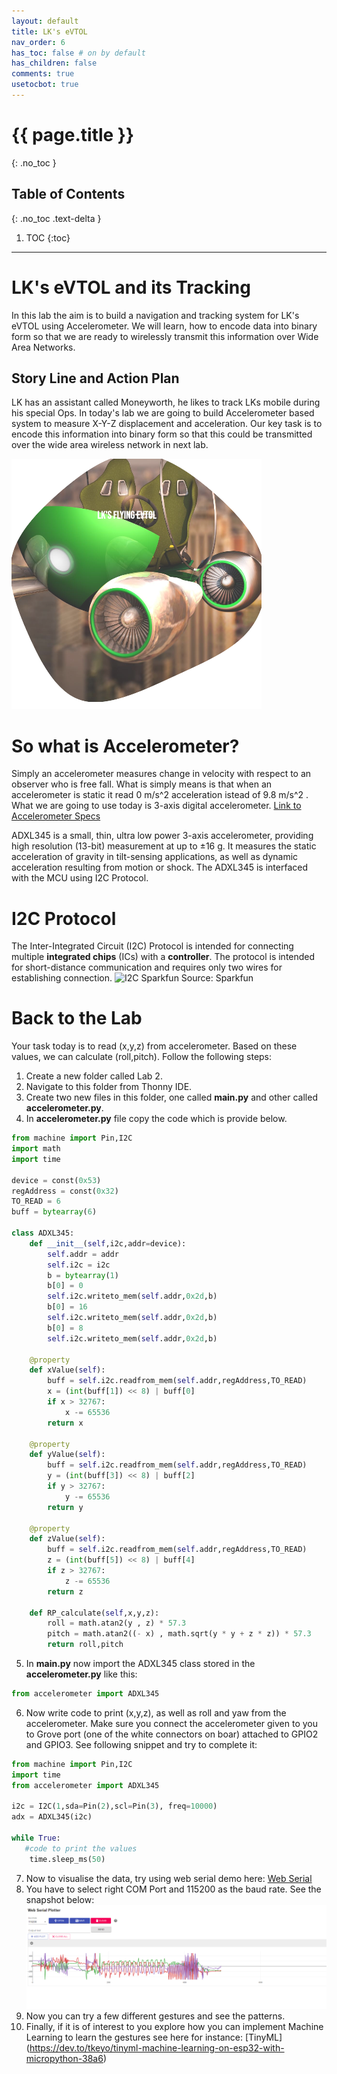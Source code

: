 ```yaml
---
layout: default
title: LK's eVTOL
nav_order: 6
has_toc: false # on by default
has_children: false
comments: true
usetocbot: true
---
```

# {{ page.title }}
{: .no_toc }

## Table of Contents
{: .no_toc .text-delta }

1. TOC
{:toc}
---

# LK's eVTOL and its Tracking
In this lab the aim is to build a navigation and tracking system for LK's eVTOL using Accelerometer. We will learn, how to encode data into binary form so that we are ready to wirelessly transmit this information over Wide Area Networks.

## Story Line and Action Plan
LK has an assistant called Moneyworth, he likes to track LKs mobile during his special Ops. In today's lab we are going to build Accelerometer based system to measure X-Y-Z displacement and acceleration. Our key task is to encode this information into binary form so that this could be transmitted over the wide area wireless network in next lab.

![LK Mobil](./assets/vehicle.png)


# So what is Accelerometer?
Simply an accelerometer measures change in velocity with respect to an observer who is free fall. What is simply means is that when an accelerometer is static it read 0 m/s^2 acceleration istead of 9.8 m/s^2 . What we are going to use today is 3-axis digital accelerometer. 
[Link to Accelerometer Specs](https://www.seeedstudio.com/Grove-3-Axis-Digital-Accelerometer-16g.html)

ADXL345 is a small, thin, ultra low power 3-axis accelerometer, providing high resolution (13-bit) measurement at up to ±16 g. It measures the static acceleration of gravity in tilt-sensing applications, as well as dynamic acceleration resulting from motion or shock. The ADXL345 is interfaced with the MCU using I2C Protocol.


# I2C Protocol

The Inter-Integrated Circuit (I2C) Protocol is intended for connecting multiple **integrated chips** (ICs) with a **controller**. The protocol is intended for short-distance communication and requires only two wires for establishing connection.
![I2C Sparkfun](https://cdn.sparkfun.com/assets/learn_tutorials/8/2/I2C-Block-Diagram.jpg)
Source: Sparkfun



# Back to the Lab

Your task today is to read (x,y,z) from accelerometer. Based on these values, we can calculate (roll,pitch). Follow the following steps:
1. Create a new folder called Lab 2.
2. Navigate to this folder from Thonny IDE.
3. Create two new files in this folder, one called **main.py** and other called **accelerometer.py**.
4. In **accelerometer.py** file copy the code which is provide below.

```python
from machine import Pin,I2C
import math
import time

device = const(0x53)
regAddress = const(0x32)
TO_READ = 6
buff = bytearray(6)

class ADXL345:
    def __init__(self,i2c,addr=device):
        self.addr = addr
        self.i2c = i2c
        b = bytearray(1)
        b[0] = 0
        self.i2c.writeto_mem(self.addr,0x2d,b)
        b[0] = 16
        self.i2c.writeto_mem(self.addr,0x2d,b)
        b[0] = 8
        self.i2c.writeto_mem(self.addr,0x2d,b)

    @property
    def xValue(self):
        buff = self.i2c.readfrom_mem(self.addr,regAddress,TO_READ)
        x = (int(buff[1]) << 8) | buff[0]
        if x > 32767:
            x -= 65536
        return x
   
    @property
    def yValue(self):
        buff = self.i2c.readfrom_mem(self.addr,regAddress,TO_READ)
        y = (int(buff[3]) << 8) | buff[2]
        if y > 32767:
            y -= 65536
        return y
     
    @property   
    def zValue(self): 
        buff = self.i2c.readfrom_mem(self.addr,regAddress,TO_READ)
        z = (int(buff[5]) << 8) | buff[4]
        if z > 32767:
            z -= 65536
        return z
           
    def RP_calculate(self,x,y,z):
        roll = math.atan2(y , z) * 57.3
        pitch = math.atan2((- x) , math.sqrt(y * y + z * z)) * 57.3
        return roll,pitch

```
5. In **main.py** now import the ADXL345 class stored in the **accelerometer.py** like this:

```python
from accelerometer import ADXL345
```
6. Now write code to print (x,y,z), as well as roll and yaw from the accelerometer. Make sure you connect the accelerometer given to you to Grove port (one of the white connectors on boar) attached to GPIO2 and GPIO3. See following snippet and try to complete it:

```python
from machine import Pin,I2C
import time
from accelerometer import ADXL345

i2c = I2C(1,sda=Pin(2),scl=Pin(3), freq=10000)
adx = ADXL345(i2c)

while True:
   #code to print the values
    time.sleep_ms(50)
```


7. Now to visualise the data, try using web serial demo here: [Web Serial](https://sekigon-gonnoc.github.io/web-serial-plotter/)
8. You have to select right COM Port and 115200 as the baud rate. See the snapshot below:
![Serial Monitor](../global_assets/signals.png)
9. Now you can try a few different gestures and see the patterns.
10. Finally, if it is of interest to you explore how you can implement Machine Learning to learn the gestures see here for instance: [TinyML] (https://dev.to/tkeyo/tinyml-machine-learning-on-esp32-with-micropython-38a6)


